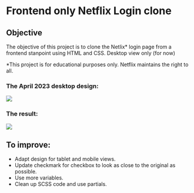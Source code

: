 # Frontend only Netflix Login clone

## Objective

The objective of this project is to clone the Netlix* login page from a frontend stanpoint using HTML and CSS. Desktop view only (for now)

*This project is for educational purposes only. Netflix maintains the right to all. 

### The April 2023 desktop design: 

![](./assets/netflixSignUpForm.png)

### The result: 

![](./assets/netflixSignUpFormMockup.png)

## To improve: 

- Adapt design for tablet and mobile views.
- Update checkmark for checkbox to look as close to the original as possible. 
- Use more variables. 
- Clean up SCSS code and use partials. 


